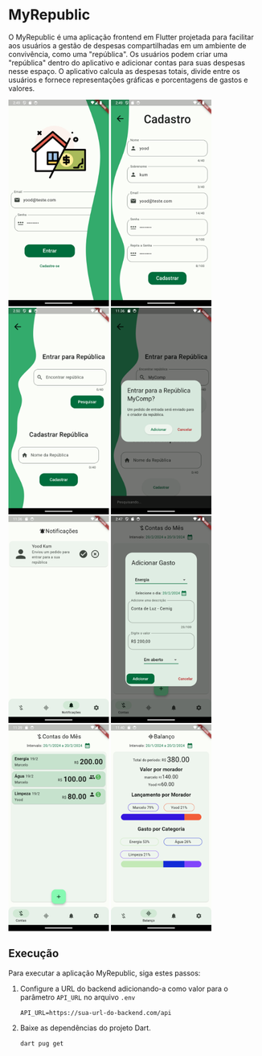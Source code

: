 # MyRepublic

O MyRepublic é uma aplicação frontend em Flutter projetada para facilitar aos usuários a gestão de despesas compartilhadas em um ambiente de convivência, como uma "república". Os usuários podem criar uma "república" dentro do aplicativo e adicionar contas para suas despesas nesse espaço. O aplicativo calcula as despesas totais, divide entre os usuários e fornece representações gráficas e porcentagens de gastos e valores.

<img src="/frontend/images/screenshots/1.png" alt="MyRepublic Login" heigth="500" width="200"> <img src="/frontend/images/screenshots/2.png" alt="MyRepublic Sign Up" heigth="500" width="200"> <img src="/frontend/images/screenshots/3.png" alt="MyRepublic Search Republic" heigth="500" width="200"> <img src="/frontend/images/screenshots/4.png" alt="MyRepublic Search Republic2" heigth="500" width="200"> <img src="/frontend/images/screenshots/5.png" alt="MyRepublic Notification" heigth="500" width="200"> <img src="/frontend/images/screenshots/6.png" alt="MyRepublic Add Invoices" heigth="500" width="200"> <img src="/frontend/images/screenshots/7.png" alt="MyRepublic Invoices" heigth="500" width="200"> <img src="/frontend/images/screenshots/8.png" alt="MyRepublic Balance" heigth="500" width="200">

## Execução

Para executar a aplicação MyRepublic, siga estes passos:

1. Configure a URL do backend adicionando-a como valor para o parâmetro `API_URL` no arquivo `.env`
    ```
    API_URL=https://sua-url-do-backend.com/api
    ```
2. Baixe as dependências do projeto Dart.
    ```
    dart pug get
    ```
